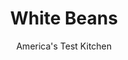 ---
layout: ../../layouts/MarkdownPostLayout.astro
title: White Beans
author: America's Test Kitchen
pubDate: 2023-03-15
description: "How to cook them and how to use them."
image_url: https://res.cloudinary.com/hksqkdlah/image/upload/ar_1:1,c_fill,dpr_2.0,f_auto,fl_lossy.progressive.strip_profile,g_faces:auto,q_auto:low,w_344/SFS_WhiteBeans-23_o15r3t
tags: ["Side Dishes","Beans"]
calories: 1510
protein: 13
carbohydrates: 34
fats: 
fiber: 8
ingredients: ["1 1/2 tablespoons, table salt for brining","1 pound, dried cannellini beans, picked over and rinsed","1 tablespoon, table salt"]
serves: 8
time: "1½ hours, plus 8 hours brining"
instructions: ["Dissolve 1½ tablespoons salt in 2 quarts cold water in large container. Add beans and soak at room temperature for at least 8 hours or up to 24 hours.","Drain beans in colander and rinse well. Combine beans, 10 cups fresh water, and salt in Dutch oven and bring to boil over high heat. Reduce heat to medium and cook at gentle simmer until beans are barely al dente, 40 to 50 minutes. (During simmer, bubbles should just break surface of water.)","Turn off heat, cover pot, and let beans steep until tender, 20 to 30 minutes. Serve beans from pot using slotted spoon or drain in colander for later use. (Beans can be refrigerated in airtight container for up to 3 days. Alternatively, beans can be cooled, transferred to zipper-lock bags, and frozen for up to 1 month.)"]
nutrition: ["1017 mg Potassium","170 mg Phosphorus","136 mg Calcium","5 mg Iron","107 mg Magnesium","131 mg Sodium","2 mg Zinc","8 g Fiber","219 µg Folate (food)","1 g Sugars","3 µg Vitamin K","6 g Water","34 g Carbs","219 µg Folate equivalent (total)","13 g Protein","188 kcal Energy","1510 calories"]
notes: "Soaking the beans in a saltwater solution for at least 8 hours results in creamier beans that cook more evenly than if just soaked in water."
---